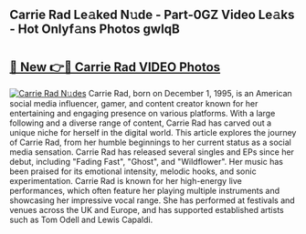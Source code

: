 ## Carrie Rad Le𝚊ked N𝚞de - Part-0GZ Video Le𝚊ks - Hot Onlyf𝚊ns Photos gwIqB

# <h2><a href="http://ab2383.deff.icu/?id=Carrie+Rad">🔗 New 👉🔴 Carrie Rad VIDEO Photos</a></h2>

[![Carrie Rad N𝚞des](https://i.imgur.com/rIISA9y.gif)](http://ab2383.deff.icu/?id=Carrie+Rad)
Carrie Rad, born on December 1, 1995, is an American social media influencer, gamer, and content creator known for her entertaining and engaging presence on various platforms. With a large following and a diverse range of content, Carrie Rad has carved out a unique niche for herself in the digital world. This article explores the journey of Carrie Rad, from her humble beginnings to her current status as a social media sensation. Carrie Rad has released several singles and EPs since her debut, including "Fading Fast", "Ghost", and "Wildflower". Her music has been praised for its emotional intensity, melodic hooks, and sonic experimentation. Carrie Rad is known for her high-energy live performances, which often feature her playing multiple instruments and showcasing her impressive vocal range. She has performed at festivals and venues across the UK and Europe, and has supported established artists such as Tom Odell and Lewis Capaldi.
